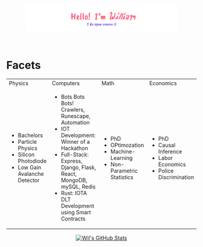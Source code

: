 <p align="center"><a href="https://tsangares.github.io"><img width="80%" alt="Hello, I'm William. I do open source!" src="./img/header.png" /></a></p>

<br />

# Facets
<table align="center">
  <tr>
    <td>Physics</td>
    <td>Computers</td>
    <td>Math</td>
    <td>Economics</td>
  </tr>
  <tr>
   <td>
     <ul>
       <li>Bachelors</li>
       <li>Particle Physics</li>
       <li>Silicon Photodiode</li>
       <li>Low Gain Avalanche Detector</li>
     </ul>
   </td>
   <td>
     <ul>
       <li>Bots Bots Bots! Crawlers, Runescape, Automation</li>
       <li>IOT Development: Winner of a Hackathon</li>
       <li>Full-Stack: Express, Django, Flask, React, MongoDB, mySQL, Redis</li>
       <li>Rust: IOTA DLT Development using Smart Contracts</li>
     </ul>
   </td>
   <td>
     <ul>
       <li>PhD</li>
       <li>OPtimozation</li>
       <li>Machine-Learning</li>
       <li>Non-Parametric Statistics</li>
     </ul>
   </td>
   <td>
     <ul>
       <li>PhD</li>
       <li>Causal Inference</li>
       <li>Labor Economics</li>
       <li>Police Discrimination</li>
     </ul>
   </td>
  </tr>
</table>

<div align="center">
<a align="center" href="https://github.com/Tsangares">
  <img align="center" src="https://github-readme-stats.vercel.app/api?username=Tsangares&show_icons=true&line_height=27&count_private=truetext_color=c9cacc&icon_color=2bbc8a&bg_color=1d1f21" alt="Wil's GitHub Stats" />
</a>
</div>
